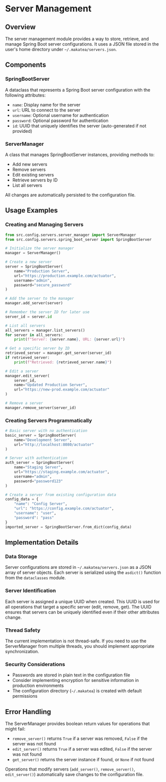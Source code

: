 # Server Management

## Overview
The server management module provides a way to store, retrieve, and manage Spring Boot server configurations. It uses a JSON file stored in the user's home directory under `~/.makatea/servers.json`.

## Components

### SpringBootServer
A dataclass that represents a Spring Boot server configuration with the following attributes:
- `name`: Display name for the server
- `url`: URL to connect to the server
- `username`: Optional username for authentication
- `password`: Optional password for authentication
- `id`: UUID that uniquely identifies the server (auto-generated if not provided)

### ServerManager
A class that manages SpringBootServer instances, providing methods to:
- Add new servers
- Remove servers
- Edit existing servers
- Retrieve servers by ID
- List all servers

All changes are automatically persisted to the configuration file.

## Usage Examples

### Creating and Managing Servers

```python
from src.config.servers.server_manager import ServerManager
from src.config.servers.spring_boot_server import SpringBootServer

# Initialize the server manager
manager = ServerManager()

# Create a new server
server = SpringBootServer(
    name="Production Server",
    url="https://production.example.com/actuator",
    username="admin",
    password="secure_password"
)

# Add the server to the manager
manager.add_server(server)

# Remember the server ID for later use
server_id = server.id

# List all servers
all_servers = manager.list_servers()
for server in all_servers:
    print(f"Server: {server.name}, URL: {server.url}")

# Get a specific server by ID
retrieved_server = manager.get_server(server_id)
if retrieved_server:
    print(f"Retrieved: {retrieved_server.name}")

# Edit a server
manager.edit_server(
    server_id,
    name="Updated Production Server",
    url="https://new-prod.example.com/actuator"
)

# Remove a server
manager.remove_server(server_id)
```

### Creating Servers Programmatically

```python
# Basic server with no authentication
basic_server = SpringBootServer(
    name="Development Server",
    url="http://localhost:8080/actuator"
)

# Server with authentication
auth_server = SpringBootServer(
    name="Staging Server",
    url="https://staging.example.com/actuator",
    username="admin",
    password="password123"
)

# Create a server from existing configuration data
config_data = {
    "name": "Config Server",
    "url": "https://config.example.com/actuator",
    "username": "user",
    "password": "pass"
}
imported_server = SpringBootServer.from_dict(config_data)
```

## Implementation Details

### Data Storage
Server configurations are stored in `~/.makatea/servers.json` as a JSON array of server objects. Each server is serialized using the `asdict()` function from the `dataclasses` module.

### Server Identification
Each server is assigned a unique UUID when created. This UUID is used for all operations that target a specific server (edit, remove, get). The UUID ensures that servers can be uniquely identified even if their other attributes change.

### Thread Safety
The current implementation is not thread-safe. If you need to use the ServerManager from multiple threads, you should implement appropriate synchronization.

### Security Considerations
- Passwords are stored in plain text in the configuration file
- Consider implementing encryption for sensitive information in production environments
- The configuration directory (`~/.makatea`) is created with default permissions

## Error Handling

The ServerManager provides boolean return values for operations that might fail:
- `remove_server()` returns `True` if a server was removed, `False` if the server was not found
- `edit_server()` returns `True` if a server was edited, `False` if the server was not found
- `get_server()` returns the server instance if found, or `None` if not found

Operations that modify servers (`add_server()`, `remove_server()`, `edit_server()`) automatically save changes to the configuration file.
